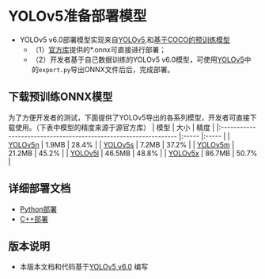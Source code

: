 # YOLOv5准备部署模型

- YOLOv5 v6.0部署模型实现来自[YOLOv5](https://github.com/ultralytics/yolov5/tree/v6.0),和[基于COCO的预训练模型](https://github.com/ultralytics/yolov5/releases/tag/v6.0)
  - （1）[官方库](https://github.com/ultralytics/yolov5/releases/tag/v6.0)提供的*.onnx可直接进行部署；
  - （2）开发者基于自己数据训练的YOLOv5 v6.0模型，可使用[YOLOv5](https://github.com/ultralytics/yolov5)中的`export.py`导出ONNX文件后后，完成部署。


## 下载预训练ONNX模型

为了方便开发者的测试，下面提供了YOLOv5导出的各系列模型，开发者可直接下载使用。（下表中模型的精度来源于源官方库）
| 模型                                                               | 大小    | 精度    |
|:---------------------------------------------------------------- |:----- |:----- |
| [YOLOv5n](https://bj.bcebos.com/paddlehub/fastdeploy/yolov5n.onnx) | 1.9MB | 28.4% |
| [YOLOv5s](https://bj.bcebos.com/paddlehub/fastdeploy/yolov5s.onnx) | 7.2MB | 37.2% |
| [YOLOv5m](https://bj.bcebos.com/paddlehub/fastdeploy/yolov5m.onnx) | 21.2MB | 45.2% |
| [YOLOv5l](https://bj.bcebos.com/paddlehub/fastdeploy/yolov5l.onnx) | 46.5MB | 48.8% |
| [YOLOv5x](https://bj.bcebos.com/paddlehub/fastdeploy/yolov5x.onnx) | 86.7MB | 50.7% |




## 详细部署文档

- [Python部署](python)
- [C++部署](cpp)


## 版本说明

- 本版本文档和代码基于[YOLOv5 v6.0](https://github.com/ultralytics/yolov5/tree/v6.0) 编写
